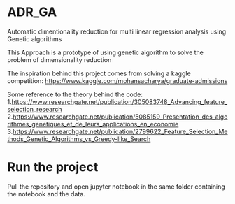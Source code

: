 # ADR_GA
Automatic dimentionality reduction for multi linear regression analysis using Genetic algorithms


This Approach is a prototype of using genetic algorithm to solve the problem of dimensionality reduction

The inspiration behind this project comes from solving a kaggle competition: https://www.kaggle.com/mohansacharya/graduate-admissions

Some reference to the theory behind the code:
1.https://www.researchgate.net/publication/305083748_Advancing_feature_selection_research \
2.https://www.researchgate.net/publication/5085159_Presentation_des_algorithmes_genetiques_et_de_leurs_applications_en_economie \
3.https://www.researchgate.net/publication/2799622_Feature_Selection_Methods_Genetic_Algorithms_vs_Greedy-like_Search


# Run the project

Pull the repository and open jupyter notebook in the same folder containing the notebook and the data.
